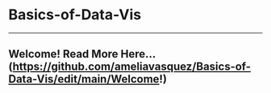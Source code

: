 # Basics-of-Data-Vis
----
## Welcome! Read More Here... (https://github.com/ameliavasquez/Basics-of-Data-Vis/edit/main/Welcome!)

